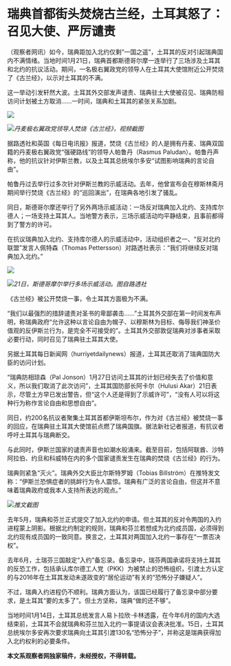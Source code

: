 # 瑞典首都街头焚烧古兰经，土耳其怒了：召见大使、严厉谴责

（观察者网讯）如今，瑞典距加入北约仅剩“一国之遥”，土耳其的反对引起瑞典国内不满情绪。当地时间1月21日，瑞典首都斯德哥尔摩一连举行了三场涉及土耳其和北约的抗议活动。期间，一名极右翼政党的领导人在土耳其大使馆附近公开焚烧了《古兰经》，以示对土耳其的不满。

这一举动引发轩然大波。土耳其外交部发声谴责、瑞典驻土大使被召见、瑞典防相访问计划被土方取消……一时间，瑞典和土耳其的紧张关系加剧。

![](https://inews.gtimg.com/newsapp_bt/0/15622607492/1000)

![](https://inews.gtimg.com/newsapp_bt/0/15622607497/1000)_丹麦极右翼政党领导人焚烧《古兰经》，视频截图_

据路透社和英国《每日电讯报》报道，焚烧《古兰经》的人是拥有丹麦、瑞典双国籍的丹麦极右翼政党“强硬路线”的领导人帕鲁丹（Rasmus
Paludan）。帕鲁丹声称，他的抗议针对伊斯兰教，以及土耳其总统埃尔多安“试图影响瑞典的言论自由”。

帕鲁丹过去举行过多次针对伊斯兰教的示威活动。去年，他曾宣布会在穆斯林斋月期间举行焚烧《古兰经》的“巡回演出”，在瑞典各地引发了骚乱。

同日，斯德哥尔摩还举行了另外两场示威活动：一场反对瑞典加入北约、支持库尔德人；一场支持土耳其人。当地警方表示，三场示威活动均平静结束，且事前都得到了警方的许可。

在抗议瑞典加入北约、支持库尔德人的示威活动中，活动组织者之一、“反对北约联盟”发言人佩特森（Thomas
Pettersson）对路透社表示：“我们将继续反对瑞典加入北约。”

![](https://inews.gtimg.com/newsapp_bt/0/15622607500/1000)

![](https://inews.gtimg.com/newsapp_bt/0/15622607510/1000)_21日，斯德哥摩尔举行多场示威活动。图自路透社_

《古兰经》被公开焚烧一事，令土耳其方面极为不满。

“我们以最强烈的措辞谴责对圣书的卑鄙袭击……”土耳其外交部在第一时间发布声明，称瑞典政府“允许这种以言论自由为幌子、以穆斯林为目标、侮辱我们神圣价值观的反伊斯兰行为，是完全不可接受的”。土耳其外交部敦促瑞典对涉事者采取必要行动，同时召见了瑞典驻土耳其大使。

另据土耳其每日新闻网（hurriyetdailynews）报道，土耳其还取消了瑞典国防大臣的访问计划。

“瑞典防相琼森（Pal Jonson）1月27日访问土耳其的计划已经失去了价值和意义，所以我们取消了此次访问”，土耳其国防部长阿卡尔（Hulusi
Akar）21日表示，尽管土方早已发出警告，但“这个人还是得到了示威许可”，“没有人可以将这种行为称作言论自由和思想自由”。

同日，约200名抗议者聚集土耳其首都伊斯坦布尔，作为对《古兰经》被焚烧一事的回应，在瑞典驻土耳其大使馆前点燃了瑞典国旗。据法新社记者报道，有抗议者呼吁土耳其与瑞典断交。

与此同时，伊斯兰国家的谴责声音也如潮水般涌来。截至目前，包括阿联酋、沙特阿拉伯、约旦和科威特在内的多个国家谴责发生在瑞典的焚烧《古兰经》的行为。

瑞典则紧急“灭火”。瑞典外交大臣比尔斯特罗姆（Tobias
Billström）在推特发文称：“伊斯兰恐惧症者的挑衅行为令人震惊。瑞典有广泛的言论自由，但这并不意味着瑞典政府或我本人支持所表达的观点。”

![](https://inews.gtimg.com/newsapp_bt/0/15622607520/1000)_推文截图_

去年5月，瑞典和芬兰正式提交了加入北约的申请。但土耳其的反对令两国的入约进程蒙上阴影。根据北约制定的规则，瑞典和芬兰若想成为北约成员国，必须得到北约现有成员国的一致同意。换言之，土耳其对两国加入北约一事存在“一票否决权”。

去年6月，土瑞芬三国敲定“入约”备忘录。备忘录中，瑞芬两国承诺将支持土耳其的反恐工作，包括承认库尔德工人党（PKK）为被禁止的恐怖组织，引渡土方认定的与2016年在土耳其发动未遂政变的“居伦运动”有关的“恐怖分子嫌疑人”。

不过，瑞典入约进程仍不顺利。瑞典方面认为，该国已经履行了备忘录中部分要求，是土耳其“要的太多了”。但土方坚称，瑞典“做的还不够”。

当地时间1月14日，土耳其总统发言人易卜拉欣·卡林透露，在今年6月的国内大选结束前，土耳其不会就瑞典和芬兰加入北约一事提请议会表决批准。15日，土耳其总统埃尔多安再次要求瑞典向土耳其引渡130名“恐怖分子”，并称这是瑞典获得加入北约权利的必要条件。

**本文系观察者网独家稿件，未经授权，不得转载。**

